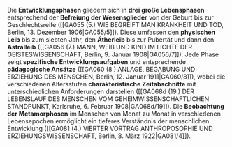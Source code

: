 
Die **Entwicklungsphasen** gliedern sich in **drei große Lebensphasen** entsprechend der **Befreiung der Wesensglieder** von der Geburt bis zur Geschlechtsreife ([[GA055 (5.) WIE BEGREIFT MAN KRANKHEIT UND TOD, Berlin, 13. Dezember 1906|GA055/5]]). Diese umfassen den **physischen Leib** bis zum siebten Jahr, den **Ätherleib** bis zur Pubertät und dann den **Astralleib** ([[GA056 (7.) MANN, WEIB UND KIND IM LICHTE DER GEISTESWISSENSCHAFT, Berlin, 9. Januar 1908|GA056/7]]). Jede Phase zeigt **spezifische Entwicklungsaufgaben** und entsprechende **pädagogische Ansätze** ([[GA060 (8.) ANLAGE, BEGABUNG UND ERZIEHUNG DES MENSCHEN, Berlin, 12. Januar 1911|GA060/8]]), wobei die verschiedenen Altersstufen **charakteristische Zeitabschnitte** mit unterschiedlichen Anforderungen darstellen ([[GA068d (19.) DER LEBENSLAUF DES MENSCHEN VOM GEHEIMWISSENSCHAFTLICHEN STANDPUNKT, Karlsruhe, 6. Februar 1908|GA068d/19]]). Die **Beobachtung der Metamorphosen** im Menschen von Monat zu Monat in verschiedenen Lebensepochen ermöglicht ein tieferes Verständnis der menschlichen Entwicklung ([[GA081 (4.) VIERTER VORTRAG ANTHROPOSOPHIE UND ERZIEHUNGSWISSENSCHAFT, Berlin, 8. März 1922|GA081/4]]).
